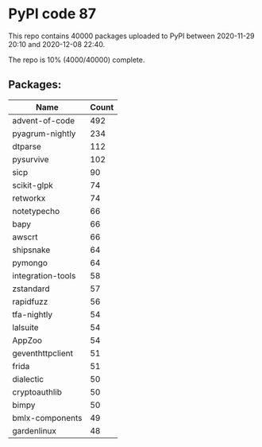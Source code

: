 # PyPI code 87

This repo contains 40000 packages uploaded to PyPI between 
2020-11-29 20:10 and 2020-12-08 22:40.

The repo is 10% (4000/40000) complete.

## Packages:

| Name  | Count |
| ----- | ----- |
| advent-of-code | 492 |
| pyagrum-nightly | 234 |
| dtparse | 112 |
| pysurvive | 102 |
| sicp | 90 |
| scikit-glpk | 74 |
| retworkx | 74 |
| notetypecho | 66 |
| bapy | 66 |
| awscrt | 66 |
| shipsnake | 64 |
| pymongo | 64 |
| integration-tools | 58 |
| zstandard | 57 |
| rapidfuzz | 56 |
| tfa-nightly | 54 |
| lalsuite | 54 |
| AppZoo | 54 |
| geventhttpclient | 51 |
| frida | 51 |
| dialectic | 50 |
| cryptoauthlib | 50 |
| bimpy | 50 |
| bmlx-components | 49 |
| gardenlinux | 48 |



